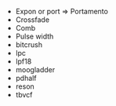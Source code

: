 * Expon or port => Portamento
* Crossfade
* Comb
* Pulse width
* bitcrush
* lpc
* lpf18
* moogladder
* pdhalf
* reson
* tbvcf